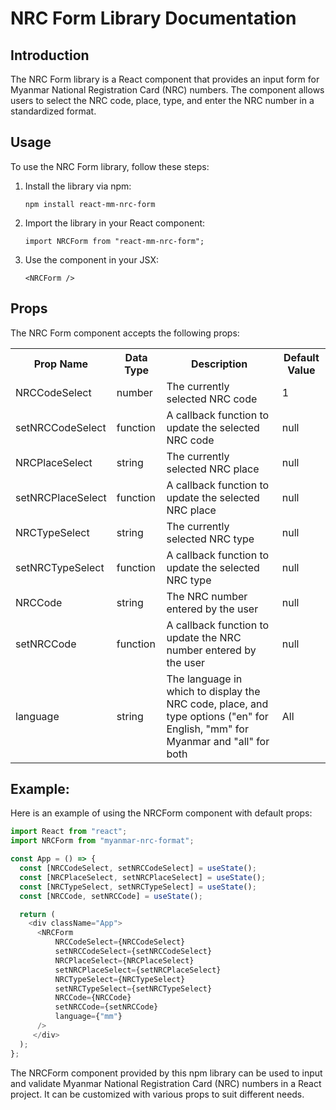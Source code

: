   <h1>NRC Form Library Documentation</h1>
  <h2>Introduction</h2>
  <p>The NRC Form library is a React component that provides an input form for Myanmar National Registration Card (NRC) numbers. The component allows users to select the NRC code, place, type, and enter the NRC number in a standardized format.</p>
  <h2>Usage</h2>
  <p>To use the NRC Form library, follow these steps:</p>
  <ol>
    <li>Install the library via npm:</li>
    <pre><code>npm install react-mm-nrc-form</code></pre>
    <li>Import the library in your React component:</li>
    <pre><code>import NRCForm from "react-mm-nrc-form";</code></pre>
    <li>Use the component in your JSX:</li>
    <pre><code>&lt;NRCForm /&gt;</code></pre>
  </ol>
  <h2>Props</h2>
  <p>The NRC Form component accepts the following props:</p>
  <table>
    <tr>
      <th>Prop Name</th>
      <th>Data Type</th>
      <th>Description</th>
      <th>Default Value</th>
    </tr>
    <tr>
      <td>NRCCodeSelect</td>
      <td>number</td>
      <td>The currently selected NRC code</td>
      <td>1</td>
    </tr>
    <tr>
      <td>setNRCCodeSelect</td>
      <td>function</td>
      <td>A callback function to update the selected NRC code</td>
      <td>null</td>
    </tr>
    <tr>
      <td>NRCPlaceSelect</td>
      <td>string</td>
      <td>The currently selected NRC place</td>
      <td>null</td>
    </tr>
    <tr>
      <td>setNRCPlaceSelect</td>
      <td>function</td>
      <td>A callback function to update the selected NRC place</td>
      <td>null</td>
    </tr>
    <tr>
      <td>NRCTypeSelect</td>
      <td>string</td>
      <td>The currently selected NRC type</td>
      <td>null</td>
    </tr>
    <tr>
      <td>setNRCTypeSelect</td>
      <td>function</td>
      <td>A callback function to update the selected NRC type</td>
      <td>null</td>
    </tr>
    <tr>
      <td>NRCCode</td>
      <td>string</td>
      <td>The NRC number entered by the user</td>
      <td>null</td>
    </tr>
    <tr>
      <td>setNRCCode</td>
      <td>function</td>
      <td>A callback function to update the NRC number entered by the user</td>
      <td>null</td>
    </tr>
    <tr>
      <td>language</td>
      <td>string</td>
      <td>The language in which to display the NRC code, place, and type options ("en" for English, "mm" for Myanmar and "all" for both
      </td>
      <td>All</td
      </tr>
      </table>
    <h2>  Example:</h2>
<p>Here is an example of using the NRCForm component with default props:</p>


```js
import React from "react";
import NRCForm from "myanmar-nrc-format";

const App = () => {
  const [NRCCodeSelect, setNRCCodeSelect] = useState();
  const [NRCPlaceSelect, setNRCPlaceSelect] = useState();
  const [NRCTypeSelect, setNRCTypeSelect] = useState();
  const [NRCCode, setNRCCode] = useState();

  return (
    <div className="App">
      <NRCForm  
          NRCCodeSelect={NRCCodeSelect}
          setNRCCodeSelect={setNRCCodeSelect}
          NRCPlaceSelect={NRCPlaceSelect}
          setNRCPlaceSelect={setNRCPlaceSelect}
          NRCTypeSelect={NRCTypeSelect}
          setNRCTypeSelect={setNRCTypeSelect}
          NRCCode={NRCCode}
          setNRCCode={setNRCCode} 
          language={"mm"}
      />
     </div>
  );
};
```

<p>
The NRCForm component provided by this npm library can be used to input and validate Myanmar National Registration Card (NRC) numbers in a React project. It can be customized with various props to suit different needs.
      </p>

